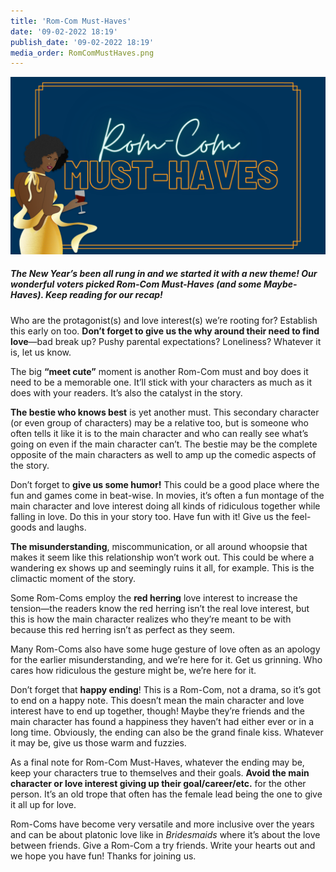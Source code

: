 ```yaml
---
title: 'Rom-Com Must-Haves'
date: '09-02-2022 18:19'
publish_date: '09-02-2022 18:19'
media_order: RomComMustHaves.png
---
```


!["Rom-Com Must-Haves"](RomComMustHaves.png "RomComMustHaves")

##### The New Year’s been all rung in and we started it with a new theme! Our wonderful voters picked Rom-Com Must-Haves (and some Maybe-Haves). Keep reading for our recap!

Who are the protagonist(s) and love interest(s) we’re rooting for? Establish this early on too. **Don’t forget to give us the why around their need to find love**—bad break up? Pushy parental expectations? Loneliness? Whatever it is, let us know.

The big **“meet cute”** moment is another Rom-Com must and boy does it need to be a memorable one. It’ll stick with your characters as much as it does with your readers. It’s also the catalyst in the story.

**The bestie who knows best** is yet another must. This secondary character (or even group of characters) may be a relative too, but is someone who often tells it like it is to the main character and who can really see what’s going on even if the main character can’t. The bestie may be the complete opposite of the main characters as well to amp up the comedic aspects of the story.

Don’t forget to **give us some humor!** This could be a good place where the fun and games come in beat-wise. In movies, it’s often a fun montage of the main character and love interest doing all kinds of ridiculous together while falling in love. Do this in your story too. Have fun with it! Give us the feel-goods and laughs.

**The misunderstanding**, miscommunication, or all around whoopsie that makes it seem like this relationship won’t work out. This could be where a wandering ex shows up and seemingly ruins it all, for example. This is the climactic moment of the story.

Some Rom-Coms employ the **red herring** love interest to increase the tension—the readers know the red herring isn’t the real love interest, but this is how the main character realizes who they’re meant to be with because this red herring isn’t as perfect as they seem.

Many Rom-Coms also have some huge gesture of love often as an apology for the earlier misunderstanding, and we’re here for it. Get us grinning. Who cares how ridiculous the gesture might be, we’re here for it.

Don’t forget that **happy ending**! This is a Rom-Com, not a drama, so it’s got to end on a happy note. This doesn’t mean the main character and love interest have to end up together, though! Maybe they’re friends and the main character has found a happiness they haven’t had either ever or in a long time. Obviously, the ending can also be the grand finale kiss. Whatever it may be, give us those warm and fuzzies.

As a final note for Rom-Com Must-Haves, whatever the ending may be, keep your characters true to themselves and their goals. **Avoid the main character or love interest giving up their goal/career/etc.** for the other person. It’s an old trope that often has the female lead being the one to give it all up for love.

Rom-Coms have become very versatile and more inclusive over the years and can be about platonic love like in _Bridesmaids_ where it’s about the love between friends. Give a Rom-Com a try friends. Write your hearts out and we hope you have fun! Thanks for joining us.